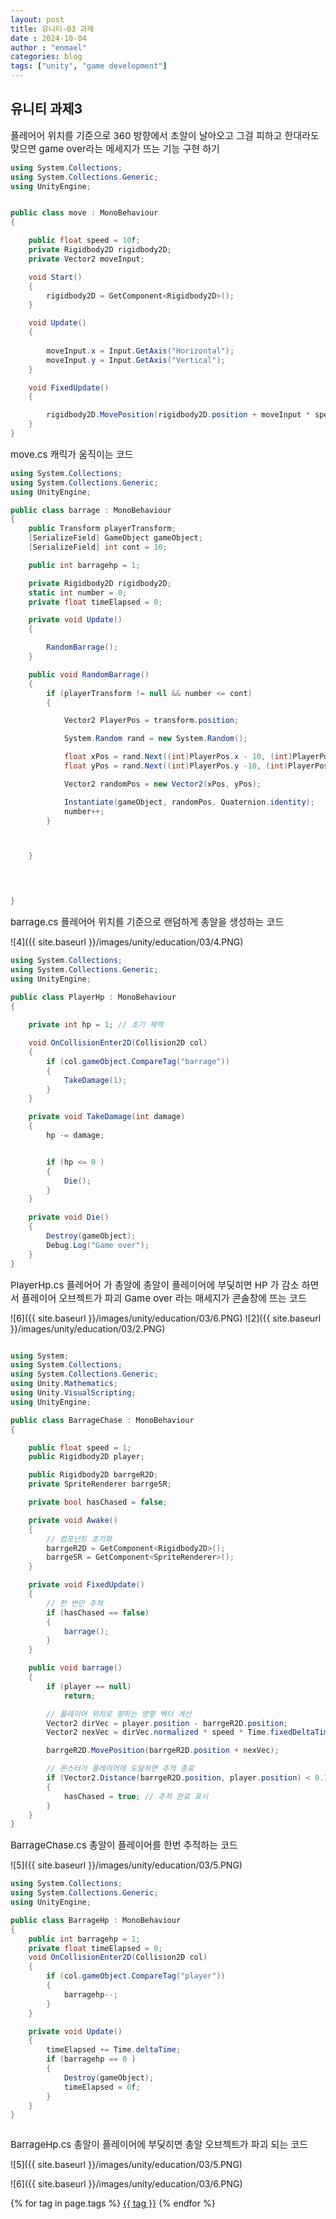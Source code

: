 ```yaml
---
layout: post
title: 유니티-03 과제 
date : 2024-10-04
author : "enmael"
categories: blog
tags: ["unity", "game development"]
---
```

<h2> 유니티 과제3 </h2>


<span style="font-size: 15px;">
 플레어어 위치를 기준으로 360 방향에서 초알이 날아오고 
</span>

<span style="font-size: 15px;">
 그걸 피하고 한대라도 맞으면 game over라는 메세지가 뜨는 기능 구현 하기
</span>

```csharp
using System.Collections;
using System.Collections.Generic;
using UnityEngine;


public class move : MonoBehaviour
{

    public float speed = 10f;
    private Rigidbody2D rigidbody2D;
    private Vector2 moveInput;

    void Start()
    {
        rigidbody2D = GetComponent<Rigidbody2D>(); 
    }

    void Update()
    {
      
        moveInput.x = Input.GetAxis("Horizontal");
        moveInput.y = Input.GetAxis("Vertical"); 
    }

    void FixedUpdate()
    {

        rigidbody2D.MovePosition(rigidbody2D.position + moveInput * speed * Time.fixedDeltaTime);
    }
}


```

<span style="font-size: 15px;">
 move.cs
</span>

<span style="font-size: 15px;">
 캐릭가 움직이는 코드 
</span>

```csharp
using System.Collections;
using System.Collections.Generic;
using UnityEngine;

public class barrage : MonoBehaviour
{
    public Transform playerTransform;
    [SerializeField] GameObject gameObject;
    [SerializeField] int cont = 10;

    public int barragehp = 1;

    private Rigidbody2D rigidbody2D;
    static int number = 0;
    private float timeElapsed = 0;  

    private void Update()
    {

        RandomBarrage();
    }

    public void RandomBarrage()
    {
        if (playerTransform != null && number <= cont)
        {

            Vector2 PlayerPos = transform.position;

            System.Random rand = new System.Random();

            float xPos = rand.Next((int)PlayerPos.x - 10, (int)PlayerPos.x + 10);
            float yPos = rand.Next((int)PlayerPos.y -10, (int)PlayerPos.y + 10);

            Vector2 randomPos = new Vector2(xPos, yPos);

            Instantiate(gameObject, randomPos, Quaternion.identity);
            number++;   
        }



    }


  

}

```

<span style="font-size: 15px;">
 barrage.cs
</span>

<span style="font-size: 15px;">
 플레어어 위치를 기준으로 랜덤하게 총알을 생성하는 코드 
</span>

![4]({{ site.baseurl }}/images/unity/education/03/4.PNG)


```csharp
using System.Collections;
using System.Collections.Generic;
using UnityEngine;

public class PlayerHp : MonoBehaviour
{
    
    private int hp = 1; // 초기 체력

    void OnCollisionEnter2D(Collision2D col)
    {
        if (col.gameObject.CompareTag("barrage")) 
        {
            TakeDamage(1); 
        }
    }

    private void TakeDamage(int damage)
    {
        hp -= damage;


        if (hp <= 0 )
        {
            Die(); 
        }
    }

    private void Die()
    {
        Destroy(gameObject);
        Debug.Log("Game over");
    }
}

```

<span style="font-size: 15px;">
 PlayerHp.cs
</span>

<span style="font-size: 15px;">
  플레어어 가 총알에 총알이 플레이어에 부딪히면 HP 가 감소 하면서 플레이어 오브젝트가 파괴 Game over 라는 매세지가 콘솔창에 뜨는 코드
</span>

![6]({{ site.baseurl }}/images/unity/education/03/6.PNG)
![2]({{ site.baseurl }}/images/unity/education/03/2.PNG)

```csharp

using System;
using System.Collections;
using System.Collections.Generic;
using Unity.Mathematics;
using Unity.VisualScripting;
using UnityEngine;

public class BarrageChase : MonoBehaviour
{

    public float speed = 1;
    public Rigidbody2D player; 

    public Rigidbody2D barrgeR2D; 
    private SpriteRenderer barrgeSR; 

    private bool hasChased = false; 

    private void Awake()
    {
        // 컴포넌트 초기화
        barrgeR2D = GetComponent<Rigidbody2D>();
        barrgeSR = GetComponent<SpriteRenderer>();
    }

    private void FixedUpdate()
    {
        // 한 번만 추적
        if (hasChased == false)
        {
            barrage();
        }
    }

    public void barrage()
    {
        if (player == null)
            return;

        // 플레이어 위치로 향하는 방향 벡터 계산
        Vector2 dirVec = player.position - barrgeR2D.position;
        Vector2 nexVec = dirVec.normalized * speed * Time.fixedDeltaTime;

        barrgeR2D.MovePosition(barrgeR2D.position + nexVec);

        // 몬스터가 플레이어에 도달하면 추적 종료
        if (Vector2.Distance(barrgeR2D.position, player.position) < 0.1f)
        {
            hasChased = true; // 추적 완료 표시
        }
    }
}


```

<span style="font-size: 15px;">
  BarrageChase.cs
</span>

<span style="font-size: 15px;">
 총알이 플레이어를 한번 추적하는 코드
</span>

![5]({{ site.baseurl }}/images/unity/education/03/5.PNG)

```csharp
using System.Collections;
using System.Collections.Generic;
using UnityEngine;

public class BarrageHp : MonoBehaviour
{
    public int barragehp = 1;
    private float timeElapsed = 0;
    void OnCollisionEnter2D(Collision2D col)
    {
        if (col.gameObject.CompareTag("player"))
        {
            barragehp--;
        }
    }

    private void Update()
    {
        timeElapsed += Time.deltaTime;
        if (barragehp == 0 )
        {
            Destroy(gameObject);
            timeElapsed = 0f;
        }
    }
}



```

<span style="font-size: 15px;">
  BarrageHp.cs
</span>

<span style="font-size: 15px;">
 총알이 플레이어에 부딪히면 총알 오브젝트가 파괴 되는 코드
</span>

![5]({{ site.baseurl }}/images/unity/education/03/5.PNG)

![6]({{ site.baseurl }}/images/unity/education/03/6.PNG)

{% for tag in page.tags %}
  <a href="/tags/{{ tag }}">{{ tag }}</a>
{% endfor %}

